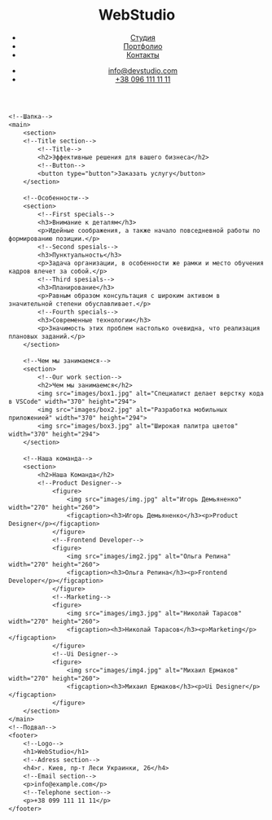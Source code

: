 <!DOCTYPE html>
<html lang="en">
<head>
    <meta charset="UTF-8">
    <meta http-equiv="X-UA-Compatible" content="IE=edge">
    <meta name="viewport" content="width=device-width, initial-scale=1.0">
    <title>WebStudio</title>
</head>
<body>
    <!--Верхняя линия-->
    <header>
        <!--Logo-->
        <h1>WebStudio</h1>
        <!--Menu navigation section-->
        <nav>
            <ul>
                <li><a href="/">Студия</a></li>
                <li><a href="/">Портфолио</a></li>
                <li><a href="/">Контакты</a></li>
            </ul>
        </nav>
        <!--Contacts section-->
        <section>
            <ul>
                <li><a href="mailto:info@devstudio.com">info@devstudio.com</a></li>
                <li><a href="tel:+380961111111">+38 096 111 11 11</a></li>
            </ul>
        </section>
    </header>

    <!--Шапка-->
    <main>
        <section>
        <!--Title section-->
            <!--Title-->
            <h2>Эффективные решения для вашего бизнеса</h2>
            <!--Button-->
            <button type="button">Заказать услугу</button>
        </section>

        <!--Особенности-->
        <section>
            <!--First specials-->
            <h3>Внимание к деталям</h3>
            <p>Идейные соображения, а также начало повседневной работы по формированию позиции.</p>
            <!--Second spesials-->
            <h3>Пунктуальность</h3>
            <p>Задача организации, в особенности же рамки и место обучения кадров влечет за собой.</p>
            <!--Third spesials-->
            <h3>Планирование</h3>
            <p>Равным образом консультация с широким активом в значительной степени обуславливает.</p>
            <!--Fourth specials-->
            <h3>Современные технологии</h3>
            <p>Значимость этих проблем настолько очевидна, что реализация плановых заданий.</p>
        </section>

        <!--Чем мы занимаемся-->
        <section>
            <!--Our work section-->
            <h2>Чем мы занимаемся</h2>
            <img src="images/box1.jpg" alt="Специалист делает верстку кода в VSCode" width="370" height="294">
            <img src="images/box2.jpg" alt="Разработка мобильных приложенией" width="370" height="294">
            <img src="images/box3.jpg" alt="Широкая палитра цветов" width="370" height="294">   
        </section>

        <!--Наша команда-->
        <section>
            <h2>Наша Команда</h2>
            <!--Product Designer-->
                <figure>
                    <img src="images/img.jpg" alt="Игорь Демьяненко" width="270" height="260">
                    <figcaption><h3>Игорь Демьяненко</h3><p>Product Designer</p></figcaption>
                </figure>  
                <!--Frontend Developer-->
                <figure>
                    <img src="images/img2.jpg" alt="Ольга Репина" width="270" height="260">
                    <figcaption><h3>Ольга Репина</h3><p>Frontend Developer</p></figcaption>
                </figure>
                <!--Marketing-->
                <figure>
                    <img src="images/img3.jpg" alt="Николай Тарасов" width="270" height="260">
                    <figcaption><h3>Николай Тарасов</h3><p>Marketing</p></figcaption>
                </figure>
                <!--Ui Designer-->
                <figure>
                    <img src="images/img4.jpg" alt="Михаил Ермаков" width="270" height="260">
                    <figcaption><h3>Михаил Ермаков</h3><p>Ui Designer</p></figcaption>
                </figure>  
        </section>
    </main>
    <!--Подвал-->
    <footer>
        <!--Logo-->
        <h1>WebStudio</h1>
        <!--Adress section-->
        <h4>г. Киев, пр-т Леси Украинки, 26</h4>
        <!--Email section-->
        <p>info@example.com</p>
        <!--Telephone section-->
        <p>+38 099 111 11 11</p>
    </footer>
</body>
</html>
